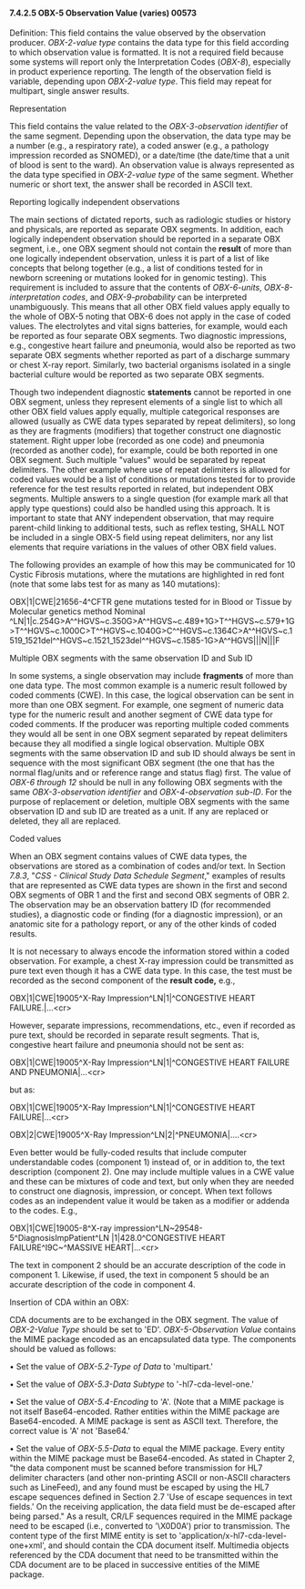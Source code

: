 #### 7.4.2.5 OBX-5 Observation Value (varies) 00573

Definition: This field contains the value observed by the observation producer. _OBX-2-value type_ contains the data type for this field according to which observation value is formatted. It is not a required field because some systems will report only the Interpretation Codes (_OBX-8_), especially in product experience reporting. The length of the observation field is variable, depending upon _OBX-2-value type_. This field may repeat for multipart, single answer results.

Representation

This field contains the value related to the _OBX-3-observation identifier_ of the same segment. Depending upon the observation, the data type may be a number (e.g., a respiratory rate), a coded answer (e.g., a pathology impression recorded as SNOMED), or a date/time (the date/time that a unit of blood is sent to the ward). An observation value is always represented as the data type specified in _OBX-2-value type_ of the same segment. Whether numeric or short text, the answer shall be recorded in ASCII text.

Reporting logically independent observations

The main sections of dictated reports, such as radiologic studies or history and physicals, are reported as separate OBX segments. In addition, each logically independent observation should be reported in a separate OBX segment, i.e., one OBX segment should not contain the **result** of more than one logically independent observation, unless it is part of a list of like concepts that belong together (e.g., a list of conditions tested for in newborn screening or mutations looked for in genomic testing). This requirement is included to assure that the contents of _OBX-6-units_, _OBX-8-interpretation codes_, and _OBX-9-probability_ can be interpreted unambiguously. This means that all other OBX field values apply equally to the whole of OBX-5 noting that OBX-6 does not apply in the case of coded values. The electrolytes and vital signs batteries, for example, would each be reported as four separate OBX segments. Two diagnostic impressions, e.g., congestive heart failure and pneumonia, would also be reported as two separate OBX segments whether reported as part of a discharge summary or chest X-ray report. Similarly, two bacterial organisms isolated in a single bacterial culture would be reported as two separate OBX segments.

Though two independent diagnostic **statements** cannot be reported in one OBX segment, unless they represent elements of a single list to which all other OBX field values apply equally, multiple categorical responses are allowed (usually as CWE data types separated by repeat delimiters), so long as they are fragments (modifiers) that together construct one diagnostic statement. Right upper lobe (recorded as one code) and pneumonia (recorded as another code), for example, could be both reported in one OBX segment. Such multiple "values" would be separated by repeat delimiters. The other example where use of repeat delimiters is allowed for coded values would be a list of conditions or mutations tested for to provide reference for the test results reported in related, but independent OBX segments. Multiple answers to a single question (for example mark all that apply type questions) could also be handled using this approach. It is important to state that ANY independent observation, that may require parent-child linking to additional tests, such as reflex testing, SHALL NOT be included in a single OBX-5 field using repeat delimiters, nor any list elements that require variations in the values of other OBX field values.

The following provides an example of how this may be communicated for 10 Cystic Fibrosis mutations, where the mutations are highlighted in red font (note that some labs test for as many as 140 mutations):

OBX|1|CWE|21656-4^CFTR gene mutations tested for in Blood or Tissue by Molecular genetics method Nominal ^LN|1|c.254G>A^^HGVS~c.350G>A^^HGVS~c.489+1G>T^^HGVS~c.579+1G>T^^HGVS~c.1000C>T^^HGVS~c.1040G>C^^HGVS~c.1364C>A^^HGVS~c.1519_1521del^^HGVS~c.1521_1523del^^HGVS~c.1585-1G>A^^HGVS|||N|||F

Multiple OBX segments with the same observation ID and Sub ID

In some systems, a single observation may include **fragments** of more than one data type. The most common example is a numeric result followed by coded comments (CWE). In this case, the logical observation can be sent in more than one OBX segment. For example, one segment of numeric data type for the numeric result and another segment of CWE data type for coded comments. If the producer was reporting multiple coded comments they would all be sent in one OBX segment separated by repeat delimiters because they all modified a single logical observation. Multiple OBX segments with the same observation ID and sub ID should always be sent in sequence with the most significant OBX segment (the one that has the normal flag/units and or reference range and status flag) first. The value of _OBX-6 through 12_ should be null in any following OBX segments with the same _OBX-3-observation identifier_ and _OBX-4-observation sub-ID_. For the purpose of replacement or deletion, multiple OBX segments with the same observation ID and sub ID are treated as a unit. If any are replaced or deleted, they all are replaced.

Coded values

When an OBX segment contains values of CWE data types, the observations are stored as a combination of codes and/or text. In Section _7.8.3_, "_CSS - Clinical Study Data Schedule Segment_," examples of results that are represented as CWE data types are shown in the first and second OBX segments of OBR 1 and the first and second OBX segments of OBR 2. The observation may be an observation battery ID (for recommended studies), a diagnostic code or finding (for a diagnostic impression), or an anatomic site for a pathology report, or any of the other kinds of coded results.

It is not necessary to always encode the information stored within a coded observation. For example, a chest X-ray impression could be transmitted as pure text even though it has a CWE data type. In this case, the test must be recorded as the second component of the **result code,** e.g.,

OBX|1|CWE|19005^X-Ray Impression^LN|1|^CONGESTIVE HEART FAILURE.|...&lt;cr>

However, separate impressions, recommendations, etc., even if recorded as pure text, should be recorded in separate result segments. That is, congestive heart failure and pneumonia should not be sent as:

OBX|1|CWE|19005^X-Ray Impression^LN|1|^CONGESTIVE HEART FAILURE AND PNEUMONIA|...&lt;cr>

but as:

OBX|1|CWE|19005^X-Ray Impression^LN|1|^CONGESTIVE HEART FAILURE|...&lt;cr>

OBX|2|CWE|19005^X-Ray Impression^LN|2|^PNEUMONIA|....&lt;cr>

Even better would be fully-coded results that include computer understandable codes (component 1) instead of, or in addition to, the text description (component 2). One may include multiple values in a CWE value and these can be mixtures of code and text, but only when they are needed to construct one diagnosis, impression, or concept. When text follows codes as an independent value it would be taken as a modifier or addenda to the codes. E.g.,

OBX|1|CWE|19005-8^X-ray impression^LN~29548-5^DiagnosisImpPatient^LN |1|428.0^CONGESTIVE HEART FAILURE^I9C~^MASSIVE HEART|...&lt;cr>

The text in component 2 should be an accurate description of the code in component 1. Likewise, if used, the text in component 5 should be an accurate description of the code in component 4.

Insertion of CDA within an OBX:

CDA documents are to be exchanged in the OBX segment. The value of _OBX-2-Value Type_ should be set to 'ED'. _OBX-5-Observation Value_ contains the MIME package encoded as an encapsulated data type. The components should be valued as follows:

• Set the value of _OBX-5.2-Type of Data_ to 'multipart.'

• Set the value of _OBX-5.3-Data Subtype_ to '-hl7-cda-level-one.'

• Set the value of _OBX-5.4-Encoding_ to 'A'. (Note that a MIME package is not itself Base64-encoded. Rather entities within the MIME package are Base64-encoded. A MIME package is sent as ASCII text. Therefore, the correct value is 'A' not 'Base64.'

• Set the value of _OBX-5.5-Data_ to equal the MIME package. Every entity within the MIME package must be Base64-encoded. As stated in Chapter 2, "the data component must be scanned before transmission for HL7 delimiter characters (and other non-printing ASCII or non-ASCII characters such as LineFeed), and any found must be escaped by using the HL7 escape sequences defined in Section 2.7 'Use of escape sequences in text fields.' On the receiving application, the data field must be de-escaped after being parsed." As a result, CR/LF sequences required in the MIME package need to be escaped (i.e., converted to '\X0D0A\') prior to transmission. The content type of the first MIME entity is set to 'application/x-hl7-cda-level-one+xml', and should contain the CDA document itself. Multimedia objects referenced by the CDA document that need to be transmitted within the CDA document are to be placed in successive entities of the MIME package.
